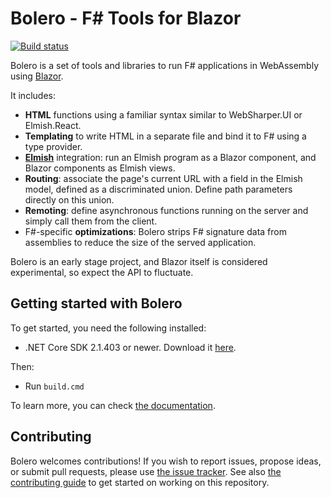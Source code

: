 # Bolero - F# Tools for Blazor

[![Build status](https://ci.appveyor.com/api/projects/status/7vdtq7mkef04bbqq?svg=true)](https://ci.appveyor.com/project/IntelliFactory/bolero)

Bolero is a set of tools and libraries to run F# applications in WebAssembly using [Blazor](https://blazor.net/).

It includes:

* **HTML** functions using a familiar syntax similar to WebSharper.UI or Elmish.React.
* **Templating** to write HTML in a separate file and bind it to F# using a type provider.
* [**Elmish**](https://elmish.github.io/elmish/) integration: run an Elmish program as a Blazor component, and Blazor components as Elmish views.
* **Routing**: associate the page's current URL with a field in the Elmish model, defined as a discriminated union. Define path parameters directly on this union.
* **Remoting**: define asynchronous functions running on the server and simply call them from the client.
* F#-specific **optimizations**: Bolero strips F# signature data from assemblies to reduce the size of the served application.

Bolero is an early stage project, and Blazor itself is considered experimental, so expect the API to fluctuate.

## Getting started with Bolero

To get started, you need the following installed:

* .NET Core SDK 2.1.403 or newer. Download it [here](https://www.microsoft.com/net/download/dotnet-core/2.1).

Then:

* Run `build.cmd`

To learn more, you can check [the documentation](https://fsbolero.io/docs).

## Contributing

Bolero welcomes contributions! If you wish to report issues, propose ideas, or submit pull requests, please use [the issue tracker](https://github.com/intellifactory/bolero). See also [the contributing guide](https://github.com/intellifactory/Bolero/blob/master/CONTRIBUTING.md) to get started on working on this repository.
